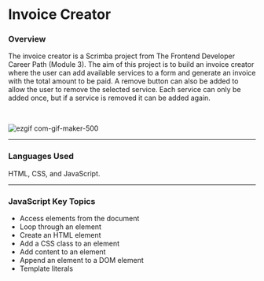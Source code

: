 # Invoice Creator

### Overview
The invoice creator is a Scrimba project from The Frontend Developer Career Path (Module 3).
The aim of this project is to build an invoice creator where the user can add available services to a form and generate an invoice with the total amount to be paid. A remove button can also be added to allow the user to remove the selected service. Each service can only be added once, but if a service is removed it can be added again.

&nbsp;

![ezgif com-gif-maker-500](https://user-images.githubusercontent.com/32905852/165924119-f232bfff-11a1-43df-93e4-5aa13746f487.gif)

***

### Languages Used
HTML, CSS, and JavaScript.

***

### JavaScript Key Topics

* Access elements from the document
* Loop through an element
* Create an HTML element
* Add a CSS class to an element
* Add content to an element
* Append an element to a DOM element
* Template literals
